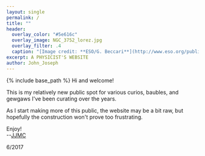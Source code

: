```yaml
---
layout: single
permalink: /
title: ""
header:
  overlay_color: "#5e616c"
  overlay_image: NGC_3752_lorez.jpg
  overlay_filter: .4
  caption: "[Image credit: **ESO/G. Beccari**](http://www.eso.org/public/images/eso1347a/)"
excerpt: A PHYSICIST'S WEBSITE
author: John_Joseph
---
```


{% include base_path %}
Hi and welcome!

This is my relatively new public spot for various curios, baubles, and gewgaws I've been curating over the years.

As I start making more of this public, the website may be a bit raw, but hopefully the construction won't prove too frustrating.

Enjoy!   
--[JJMC](mailto:john-joseph.carrasco@ipht.fr)

6/2017
